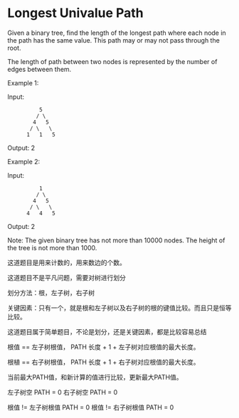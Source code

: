 # Longest Univalue Path

Given a binary tree, find the length of the longest path where each node in the path has the same value. This path may or may not pass through the root.

The length of path between two nodes is represented by the number of edges between them.

Example 1:

Input:

              5
             / \
            4   5
           / \   \
          1   1   5
Output: 2

Example 2:

Input:

              1
             / \
            4   5
           / \   \
          4   4   5
Output: 2

Note: The given binary tree has not more than 10000 nodes. The height of the tree is not more than 1000.

这道题目是用来计数的，用来数边的个数。

这道题目不是平凡问题，需要对树进行划分

划分方法：根，左子树，右子树

关键因素：只有一个，就是根和左子树以及右子树的根的键值比较。而且只是恒等比较。

这道题目属于简单题目，不论是划分，还是关键因素，都是比较容易总结

根值 == 左子树根值， PATH 长度 + 1 + 左子树对应根值的最大长度。

根植 == 右子树根值， PATH 长度 + 1 + 右子树对应根值的最大长度。

当前最大PATH值，和新计算的值进行比较，更新最大PATH值。

左子树空  PATH = 0
右子树空  PATH = 0

根值 != 左子树根值 PATH = 0
根值 != 右子树根值 PATH = 0
